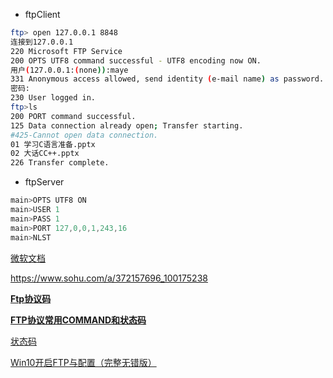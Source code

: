 



+ ftpClient

```sh
ftp> open 127.0.0.1 8848
连接到127.0.0.1
220 Microsoft FTP Service
200 OPTS UTF8 command successful - UTF8 encoding now ON.
用户(127.0.0.1:(none)):maye
331 Anonymous access allowed, send identity (e-mail name) as password.
密码:
230 User logged in.
ftp>ls
200 PORT command successful.
125 Data connection already open; Transfer starting.
#425-Cannot open data connection.
01 学习C语言准备.pptx
02 大话CC++.pptx
226 Transfer complete.
```

+ ftpServer

```cpp
main>OPTS UTF8 ON
main>USER 1
main>PASS 1
main>PORT 127,0,0,1,243,16
main>NLST
```

[微软文档](https://docs.microsoft.com/en-us/windows-server/administration/windows-commands/ftp-recv)

https://www.sohu.com/a/372157696_100175238

[**Ftp协议码**](https://blog.csdn.net/guoxilen/article/details/41149289)

[**FTP协议常用COMMAND和状态码**](https://www.iyunv.com/thread-71881-1-49.html)

[状态码](https://www.cnblogs.com/dongiosblogs/p/4548770.html)

[Win10开启FTP与配置（完整无错版）](https://blog.csdn.net/weijifen000/article/details/88904286)

